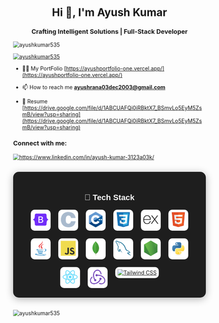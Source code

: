 <h1 align="center">Hi 👋, I'm Ayush Kumar</h1>
<h3 align="center">Crafting Intelligent Solutions | Full-Stack Developer </h3>

<p align="left"> <img src="https://komarev.com/ghpvc/?username=ayushkumar535&label=Profile%20views&color=0e75b6&style=flat" alt="ayushkumar535" /> </p>

<p align="left"> <a href="https://github.com/ryo-ma/github-profile-trophy"><img src="https://github-profile-trophy.vercel.app/?username=ayushkumar535" alt="ayushkumar535" /></a> </p>

- 👨‍💻 My PortFolio [https://ayushportfolio-one.vercel.app/](https://ayushportfolio-one.vercel.app/)

- 📫 How to reach me **ayushrana03dec2003@gmail.com**

- 📄 Resume [https://drive.google.com/file/d/1ABCUAFQi0iRBktX7_BSmvLo5EyM5ZsmB/view?usp=sharing](https://drive.google.com/file/d/1ABCUAFQi0iRBktX7_BSmvLo5EyM5ZsmB/view?usp=sharing)

<h3 align="left">Connect with me:</h3>
<p align="left">
<a href="https://linkedin.com/in/https://www.linkedin.com/in/ayush-kumar-3123a03k/" target="blank"><img align="center" src="https://raw.githubusercontent.com/rahuldkjain/github-profile-readme-generator/master/src/images/icons/Social/linked-in-alt.svg" alt="https://www.linkedin.com/in/ayush-kumar-3123a03k/" height="30" width="40" /></a>
</p>

<div style="max-width: 800px; margin: 30px auto; padding: 25px; border-radius: 15px; box-shadow: 0 4px 20px rgba(0, 0, 0, 0.3); background-color: #1e1e1e; text-align: center;">
  <h2 style="color: white; margin-bottom: 20px; font-family: Arial, sans-serif;">🚀 Tech Stack</h2>
  <div style="display: flex; flex-wrap: wrap; justify-content: center; gap: 20px;">
    <a href="https://getbootstrap.com" target="_blank" title="Bootstrap">
      <div style="background-color: white; padding: 6px; border-radius: 10px;">
        <img src="https://raw.githubusercontent.com/devicons/devicon/master/icons/bootstrap/bootstrap-plain.svg" alt="Bootstrap" width="40" height="40"/>
      </div>
    </a>
    <a href="https://www.cprogramming.com/" target="_blank" title="C">
      <div style="background-color: white; padding: 6px; border-radius: 10px;">
        <img src="https://raw.githubusercontent.com/devicons/devicon/master/icons/c/c-original.svg" alt="C" width="40" height="40"/>
      </div>
    </a>
    <a href="https://www.w3schools.com/cpp/" target="_blank" title="C++">
      <div style="background-color: white; padding: 6px; border-radius: 10px;">
        <img src="https://raw.githubusercontent.com/devicons/devicon/master/icons/cplusplus/cplusplus-original.svg" alt="C++" width="40" height="40"/>
      </div>
    </a>
    <a href="https://www.w3schools.com/css/" target="_blank" title="CSS3">
      <div style="background-color: white; padding: 6px; border-radius: 10px;">
        <img src="https://raw.githubusercontent.com/devicons/devicon/master/icons/css3/css3-original.svg" alt="CSS3" width="40" height="40"/>
      </div>
    </a>
    <a href="https://expressjs.com" target="_blank" title="Express.js">
      <div style="background-color: white; padding: 6px; border-radius: 10px;">
        <img src="https://raw.githubusercontent.com/devicons/devicon/master/icons/express/express-original.svg" alt="Express.js" width="40" height="40"/>
      </div>
    </a>
    <a href="https://www.w3.org/html/" target="_blank" title="HTML5">
      <div style="background-color: white; padding: 6px; border-radius: 10px;">
        <img src="https://raw.githubusercontent.com/devicons/devicon/master/icons/html5/html5-original.svg" alt="HTML5" width="40" height="40"/>
      </div>
    </a>
    <a href="https://www.java.com" target="_blank" title="Java">
      <div style="background-color: white; padding: 6px; border-radius: 10px;">
        <img src="https://raw.githubusercontent.com/devicons/devicon/master/icons/java/java-original.svg" alt="Java" width="40" height="40"/>
      </div>
    </a>
    <a href="https://developer.mozilla.org/en-US/docs/Web/JavaScript" target="_blank" title="JavaScript">
      <div style="background-color: white; padding: 6px; border-radius: 10px;">
        <img src="https://raw.githubusercontent.com/devicons/devicon/master/icons/javascript/javascript-original.svg" alt="JavaScript" width="40" height="40"/>
      </div>
    </a>
    <a href="https://www.mongodb.com/" target="_blank" title="MongoDB">
      <div style="background-color: white; padding: 6px; border-radius: 10px;">
        <img src="https://raw.githubusercontent.com/devicons/devicon/master/icons/mongodb/mongodb-original.svg" alt="MongoDB" width="40" height="40"/>
      </div>
    </a>
    <a href="https://www.mysql.com/" target="_blank" title="MySQL">
      <div style="background-color: white; padding: 6px; border-radius: 10px;">
        <img src="https://raw.githubusercontent.com/devicons/devicon/master/icons/mysql/mysql-original.svg" alt="MySQL" width="40" height="40"/>
      </div>
    </a>
    <a href="https://nodejs.org" target="_blank" title="Node.js">
      <div style="background-color: white; padding: 6px; border-radius: 10px;">
        <img src="https://raw.githubusercontent.com/devicons/devicon/master/icons/nodejs/nodejs-original.svg" alt="Node.js" width="40" height="40"/>
      </div>
    </a>
    <a href="https://www.python.org" target="_blank" title="Python">
      <div style="background-color: white; padding: 6px; border-radius: 10px;">
        <img src="https://raw.githubusercontent.com/devicons/devicon/master/icons/python/python-original.svg" alt="Python" width="40" height="40"/>
      </div>
    </a>
    <a href="https://reactjs.org/" target="_blank" title="React">
      <div style="background-color: white; padding: 6px; border-radius: 10px;">
        <img src="https://raw.githubusercontent.com/devicons/devicon/master/icons/react/react-original.svg" alt="React" width="40" height="40"/>
      </div>
    </a>
    <a href="https://redux.js.org" target="_blank" title="Redux">
      <div style="background-color: white; padding: 6px; border-radius: 10px;">
        <img src="https://raw.githubusercontent.com/devicons/devicon/master/icons/redux/redux-original.svg" alt="Redux" width="40" height="40"/>
      </div>
    </a>
    <a href="https://tailwindcss.com/" target="_blank" title="Tailwind CSS">
      <div style="background-color: white; padding: 6px; border-radius: 10px;">
        <img src="https://www.vectorlogo.zone/logos/tailwindcss/tailwindcss-icon.svg" alt="Tailwind CSS" width="40" height="40"/>
      </div>
    </a>
  </div>
</div>



<p><img align="center" src="https://github-readme-stats.vercel.app/api/top-langs?username=ayushkumar535&show_icons=true&locale=en&layout=compact" alt="ayushkumar535" /></p>
